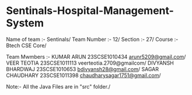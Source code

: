 # Sentinals-Hospital-Management-System
Name of team :- Sentinals/
Team Number :- 12/
Section :- 27/
Course :- Btech CSE Core/


Team Mwmbers :-
KUMAR ARUN			23SCSE1010434	arunr5209@gmail.com/
VEER TEOTIA 			23SCSE1011113	veerteotia.2709@gmailcom/
DIVYANSH BHARDWAJ	23SCSE1010653	bdivyansh28@gmail.com/
SAGAR CHAUDHARY		23SCSE1011398	chaudharysagar1751@gmail.com/ 


Note:- All the Java Files are in "src" folder./
